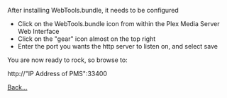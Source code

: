After installing WebTools.bundle, it needs to be configured

* Click on the WebTools.bundle icon from within the Plex Media Server Web Interface
* Click on the "gear" icon almost on the top right
* Enter the port you wants the http server to listen on, and select save


You are now ready to rock, so browse to:

http://"IP Address of PMS":33400

[Back...](https://github.com/dagalufh/WebTools.bundle/wiki)